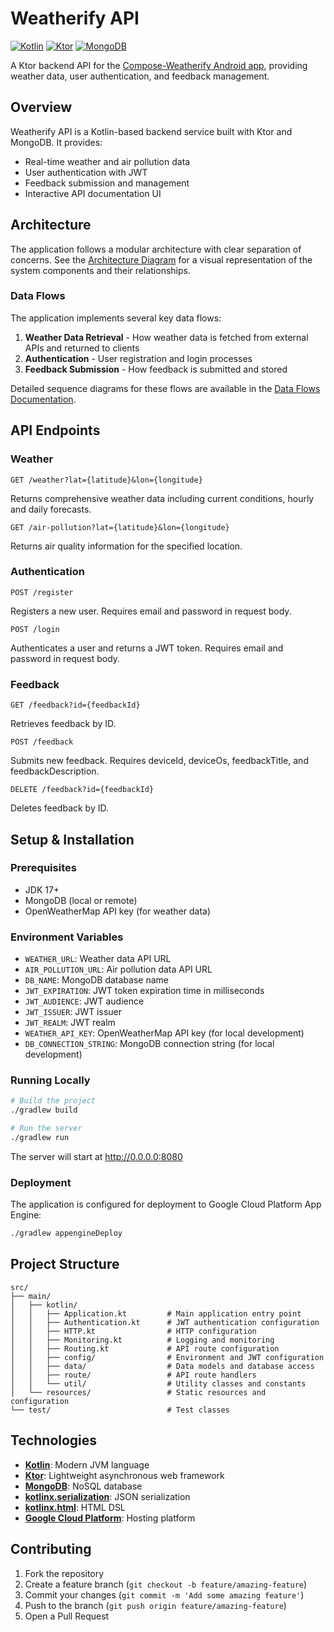 # Weatherify API

[![Kotlin](https://img.shields.io/badge/kotlin-2.2.0-blue.svg)](https://kotlinlang.org)
[![Ktor](https://img.shields.io/badge/ktor-3.2.2-orange.svg)](https://ktor.io)
[![MongoDB](https://img.shields.io/badge/mongodb-5.5.1-green.svg)](https://mongodb.com)

A Ktor backend API for
the [Compose-Weatherify Android app](https://github.com/bosankus/Compose-Weatherify), providing
weather data, user authentication, and feedback management.

## Overview

Weatherify API is a Kotlin-based backend service built with Ktor and MongoDB. It provides:

- Real-time weather and air pollution data
- User authentication with JWT
- Feedback submission and management
- Interactive API documentation UI

## Architecture

The application follows a modular architecture with clear separation of concerns. See
the [Architecture Diagram](docs/architecture.md) for a visual representation of the system
components and their relationships.

### Data Flows

The application implements several key data flows:

1. **Weather Data Retrieval** - How weather data is fetched from external APIs and returned to
   clients
2. **Authentication** - User registration and login processes
3. **Feedback Submission** - How feedback is submitted and stored

Detailed sequence diagrams for these flows are available in
the [Data Flows Documentation](docs/data-flows.md).

## API Endpoints

### Weather

```
GET /weather?lat={latitude}&lon={longitude}
```

Returns comprehensive weather data including current conditions, hourly and daily forecasts.

```
GET /air-pollution?lat={latitude}&lon={longitude}
```

Returns air quality information for the specified location.

### Authentication

```
POST /register
```

Registers a new user. Requires email and password in request body.

```
POST /login
```

Authenticates a user and returns a JWT token. Requires email and password in request body.

### Feedback

```
GET /feedback?id={feedbackId}
```

Retrieves feedback by ID.

```
POST /feedback
```

Submits new feedback. Requires deviceId, deviceOs, feedbackTitle, and feedbackDescription.

```
DELETE /feedback?id={feedbackId}
```

Deletes feedback by ID.

## Setup & Installation

### Prerequisites

- JDK 17+
- MongoDB (local or remote)
- OpenWeatherMap API key (for weather data)

### Environment Variables

- `WEATHER_URL`: Weather data API URL
- `AIR_POLLUTION_URL`: Air pollution data API URL
- `DB_NAME`: MongoDB database name
- `JWT_EXPIRATION`: JWT token expiration time in milliseconds
- `JWT_AUDIENCE`: JWT audience
- `JWT_ISSUER`: JWT issuer
- `JWT_REALM`: JWT realm
- `WEATHER_API_KEY`: OpenWeatherMap API key (for local development)
- `DB_CONNECTION_STRING`: MongoDB connection string (for local development)

### Running Locally

```bash
# Build the project
./gradlew build

# Run the server
./gradlew run
```

The server will start at http://0.0.0.0:8080

### Deployment

The application is configured for deployment to Google Cloud Platform App Engine:

```bash
./gradlew appengineDeploy
```

## Project Structure

```
src/
├── main/
│   ├── kotlin/
│   │   ├── Application.kt         # Main application entry point
│   │   ├── Authentication.kt      # JWT authentication configuration
│   │   ├── HTTP.kt                # HTTP configuration
│   │   ├── Monitoring.kt          # Logging and monitoring
│   │   ├── Routing.kt             # API route configuration
│   │   ├── config/                # Environment and JWT configuration
│   │   ├── data/                  # Data models and database access
│   │   ├── route/                 # API route handlers
│   │   └── util/                  # Utility classes and constants
│   └── resources/                 # Static resources and configuration
└── test/                          # Test classes
```

## Technologies

- **[Kotlin](https://kotlinlang.org/)**: Modern JVM language
- **[Ktor](https://ktor.io/)**: Lightweight asynchronous web framework
- **[MongoDB](https://www.mongodb.com/)**: NoSQL database
- **[kotlinx.serialization](https://github.com/Kotlin/kotlinx.serialization)**: JSON serialization
- **[kotlinx.html](https://github.com/Kotlin/kotlinx.html)**: HTML DSL
- **[Google Cloud Platform](https://cloud.google.com/)**: Hosting platform

## Contributing

1. Fork the repository
2. Create a feature branch (`git checkout -b feature/amazing-feature`)
3. Commit your changes (`git commit -m 'Add some amazing feature'`)
4. Push to the branch (`git push origin feature/amazing-feature`)
5. Open a Pull Request